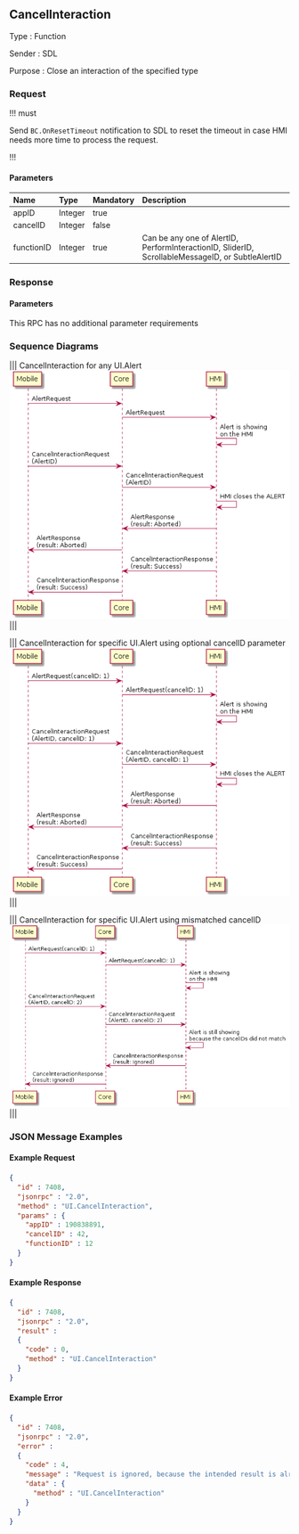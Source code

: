## CancelInteraction

Type
: Function

Sender
: SDL

Purpose
: Close an interaction of the specified type

### Request

!!! must

Send `BC.OnResetTimeout` notification to SDL to reset the timeout in case HMI needs more time to process the request.

!!!

#### Parameters

|Name|Type|Mandatory|Description|
|:---|:---|:--------|:---------|
|appID|Integer|true||
|cancelID|Integer|false||
|functionID|Integer|true|Can be any one of AlertID, PerformInteractionID, SliderID, ScrollableMessageID, or SubtleAlertID|

### Response

#### Parameters

This RPC has no additional parameter requirements

### Sequence Diagrams

|||
CancelInteraction for any UI.Alert
![CancelInteraction](./assets/CancelInteractionAnyAlert.png)
|||

|||
CancelInteraction for specific UI.Alert using optional cancelID parameter
![CancelInteraction](./assets/CancelInteractionSpecificAlert.png)
|||

|||
CancelInteraction for specific UI.Alert using mismatched cancelID
![CancelInteraction](./assets/CancelInteractionSpecificAlertWrong.png)
|||

### JSON Message Examples

#### Example Request

```json
{
  "id" : 7408,
  "jsonrpc" : "2.0",
  "method" : "UI.CancelInteraction",
  "params" : {
    "appID" : 190838891,
    "cancelID" : 42,
    "functionID" : 12
  }
}
```

#### Example Response

```json
{
  "id" : 7408,
  "jsonrpc" : "2.0",
  "result" :
  {
    "code" : 0,
    "method" : "UI.CancelInteraction"
  }
}
```

#### Example Error

```json
{
  "id" : 7408,
  "jsonrpc" : "2.0",
  "error" :
  {
    "code" : 4,
    "message" : "Request is ignored, because the intended result is already in effect.",
    "data" : {
      "method" : "UI.CancelInteraction"
    }
  }
}
```
